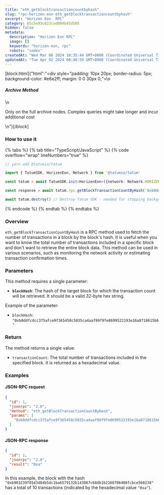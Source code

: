 ```yaml
---
title: "eth_getblocktransactioncountbyhash"
slug: "rpc-horizen-eon-eth_getblocktransactioncountbyhash"
excerpt: "Horizen Eon  RPC"
category: 65c5e93c623cad004b45d505
hidden: false
metadata: 
  description: "Horizen Eon RPC"
  image: []
  keywords: "horizen-eon, rpc"
  robots: "index"
createdAt: "Wed Mar 06 2024 10:35:44 GMT+0000 (Coordinated Universal Time)"
updatedAt: "Tue Apr 02 2024 08:40:59 GMT+0000 (Coordinated Universal Time)"
---
```

[block:html]{"html":"<div style=\"padding: 10px 20px; border-radius: 5px; background-color: #e6e2ff; margin: 0 0 30px 0;\">\n  <h5>Archive Method</h5>\n  <p>Only on the full archive nodes. Complex queries might take longer and incur additional cost</p>\n</div>"}[/block]

### How to use it

{% tabs %}
{% tab title="TypeScript/JavaScript" %}
{% code overflow="wrap" lineNumbers="true" %}
```typescript
// yarn add @tatumio/tatum

import { TatumSDK, HorizenEon, Network } from '@tatumio/tatum'

const tatum = await TatumSDK.init<HorizenEon>({network: Network.HORIZEN_EON})

const response = await tatum.rpc.getBlockTransactionCountByHash('0xb0ddfcdcc375afce9f365458c5035ca4aaf99f9fe8699522193e16a8718615b6')

await tatum.destroy() // Destroy Tatum SDK - needed for stopping background jobs
```
{% endcode %}
{% endtab %}
{% endtabs %}

### Overview

`eth_getBlockTransactionCountByHash` is a RPC method used to fetch the number of transactions in a block by the block's hash. It is useful when you want to know the total number of transactions included in a specific block and don't want to retrieve the entire block data. This method can be used in various scenarios, such as monitoring the network activity or estimating transaction confirmation times.

### Parameters

This method requires a single parameter:

* **`blockHash`**: The hash of the target block for which the transaction count will be retrieved. It should be a valid 32-byte hex string.

Example of the parameter:

* `blockHash`: `"0xb0ddfcdcc375afce9f365458c5035ca4aaf99f9fe8699522193e16a8718615b6"`

### Return

The method returns a single value:

* `transactionCount`: The total number of transactions included in the specified block. It is returned as a hexadecimal value.

### Examples

#### JSON-RPC request

```json
{
  "id": 1,
  "jsonrpc": "2.0",
  "method": "eth_getBlockTransactionCountByHash",
  "params": [
    "0xb0ddfcdcc375afce9f365458c5035ca4aaf99f9fe8699522193e16a8718615b6"
  ]
}
```

#### JSON-RPC response

```json
{
  "id": 1,
  "jsonrpc": "2.0",
  "result": "0xa"
}
```

In this example, the block with the hash `"0xb903239f8543d04b5dc1ba6579132b143087c68db1b2168786408fcbce568238"` has a total of 10 transactions (indicated by the hexadecimal value `"0xa"`).
